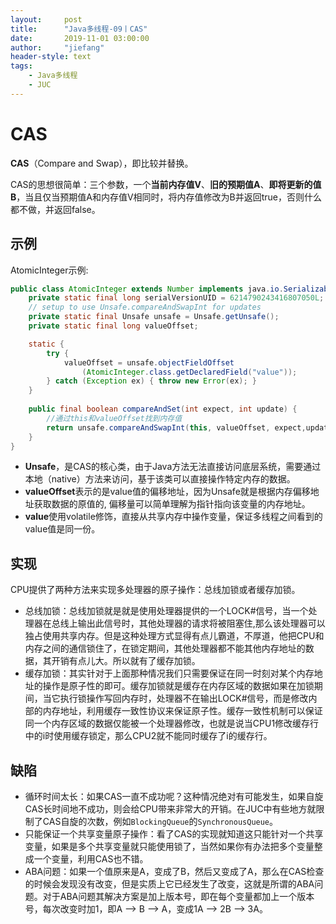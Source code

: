 ```yaml
---
layout:     post
title:      "Java多线程-09丨CAS"
date:       2019-11-01 03:00:00
author:     "jiefang"
header-style: text
tags:
    - Java多线程
    - JUC
---
```

# CAS
**CAS**（Compare and Swap），即比较并替换。

CAS的思想很简单：三个参数，一个**当前内存值V**、**旧的预期值A**、**即将更新的值B**，当且仅当预期值A和内存值V相同时，将内存值修改为B并返回true，否则什么都不做，并返回false。

## 示例
AtomicInteger示例:
```java
public class AtomicInteger extends Number implements java.io.Serializable{
    private static final long serialVersionUID = 6214790243416807050L;
    // setup to use Unsafe.compareAndSwapInt for updates
    private static final Unsafe unsafe = Unsafe.getUnsafe();
    private static final long valueOffset;

    static {
        try {
            valueOffset = unsafe.objectFieldOffset
                (AtomicInteger.class.getDeclaredField("value"));
        } catch (Exception ex) { throw new Error(ex); }
    }
    
    public final boolean compareAndSet(int expect, int update) {
        //通过this和valueOffset找到内存值
        return unsafe.compareAndSwapInt(this, valueOffset, expect,update);
    }
}
```
- **Unsafe**，是CAS的核心类，由于Java方法无法直接访问底层系统，需要通过本地（native）方法来访问，基于该类可以直接操作特定内存的数据。
- **valueOffset**表示的是value值的偏移地址，因为Unsafe就是根据内存偏移地址获取数据的原值的, 偏移量可以简单理解为指针指向该变量的内存地址。
- **value**使用volatile修饰，直接从共享内存中操作变量，保证多线程之间看到的value值是同一份。

## 实现
CPU提供了两种方法来实现多处理器的原子操作：总线加锁或者缓存加锁。

- 总线加锁：总线加锁就是就是使用处理器提供的一个LOCK#信号，当一个处理器在总线上输出此信号时，其他处理器的请求将被阻塞住,那么该处理器可以独占使用共享内存。但是这种处理方式显得有点儿霸道，不厚道，他把CPU和内存之间的通信锁住了，在锁定期间，其他处理器都不能其他内存地址的数据，其开销有点儿大。所以就有了缓存加锁。
- 缓存加锁：其实针对于上面那种情况我们只需要保证在同一时刻对某个内存地址的操作是原子性的即可。缓存加锁就是缓存在内存区域的数据如果在加锁期间，当它执行锁操作写回内存时，处理器不在输出LOCK#信号，而是修改内部的内存地址，利用缓存一致性协议来保证原子性。缓存一致性机制可以保证同一个内存区域的数据仅能被一个处理器修改，也就是说当CPU1修改缓存行中的i时使用缓存锁定，那么CPU2就不能同时缓存了i的缓存行。

## 缺陷
- 循环时间太长：如果CAS一直不成功呢？这种情况绝对有可能发生，如果自旋CAS长时间地不成功，则会给CPU带来非常大的开销。在JUC中有些地方就限制了CAS自旋的次数，例如`BlockingQueue`的`SynchronousQueue`。
- 只能保证一个共享变量原子操作：看了CAS的实现就知道这只能针对一个共享变量，如果是多个共享变量就只能使用锁了，当然如果你有办法把多个变量整成一个变量，利用CAS也不错。
- ABA问题：如果一个值原来是A，变成了B，然后又变成了A，那么在CAS检查的时候会发现没有改变，但是实质上它已经发生了改变，这就是所谓的ABA问题。对于ABA问题其解决方案是加上版本号，即在每个变量都加上一个版本号，每次改变时加1，即A —> B —> A，变成1A —> 2B —> 3A。

